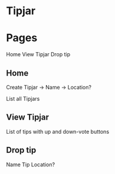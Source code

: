 # Tipjar

# Pages

Home
View Tipjar
Drop tip

## Home

Create Tipjar
-> Name
-> Location?

List all Tipjars

## View Tipjar

List of tips with up and down-vote buttons

## Drop tip

Name
Tip
Location?

